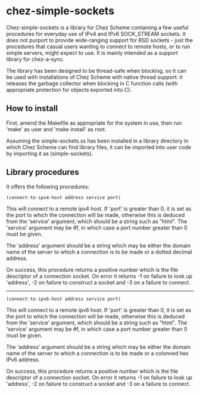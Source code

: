 chez-simple-sockets
===================

Chez-simple-sockets is a library for Chez Scheme containing a few
useful procedures for everyday use of IPv4 and IPv6 SOCK_STREAM
sockets.  It does not purport to provide wide-ranging support for BSD
sockets - just the procedures that casual users wanting to connect to
remote hosts, or to run simple servers, might expect to use.  It is
mainly intended as a support library for chez-a-sync.

The library has been designed to be thread-safe when blocking, so it
can be used with installations of Chez Scheme with native thread
support: it releases the garbage collector when blocking in C function
calls (with appropriate protection for objects exported into C).


How to install
--------------

First, amend the Makefile as appropriate for the system in use, then
run 'make' as user and 'make install' as root.

Assuming the simple-sockets.ss has been installed in a library
directory in which Chez Scheme can find library files, it can be
imported into user code by importing it as (simple-sockets).

Library procedures
------------------

It offers the following procedures:

`(connect-to-ipv4-host address service port)`

This will connect to a remote ipv4 host.  If 'port' is greater than 0,
it is set as the port to which the connection will be made, otherwise
this is deduced from the 'service' argument, which should be a string
such as "html".  The 'service' argument may be #f, in which case a
port number greater than 0 must be given.

The 'address' argument should be a string which may be either the
domain name of the server to which a connection is to be made or a
dotted decimal address.

On success, this procedure returns a positive number which is the file
descriptor of a connection socket.  On error it returns -1 on failure
to look up 'address', -2 on failure to construct a socket and -3 on a
failure to connect.

***
`(connect-to-ipv6-host address service port)`

This will connect to a remote ipv6 host.  If 'port' is greater than 0,
it is set as the port to which the connection will be made, otherwise
this is deduced from the 'service' argument, which should be a string
such as "html".  The 'service' argument may be #f, in which case a
port number greater than 0 must be given.

The 'address' argument should be a string which may be either the
domain name of the server to which a connection is to be made or a
colonned hex IPv6 address.

On success, this procedure returns a positive number which is the file
descriptor of a connection socket.  On error it returns -1 on failure
to look up 'address', -2 on failure to construct a socket and -3 on a
failure to connect.

